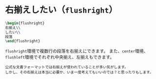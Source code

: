 # 右揃えしたい（``flushright``）

```latex
\begin{flushright}
右揃え\\
したい\\
段落
\end{flushright}
```

``flushright``環境で複数行の段落を右揃えにできます。
また、``center``環境、``flushleft``環境でそれぞれ中央揃え、左揃えもできます。

```{note}
公式な文書フォーマットでは右揃えが使われていることが多い気がします。
しかし、その右揃えは本当に必要か、いま一度考えてもいいのでは？と思ったりもします。
```
